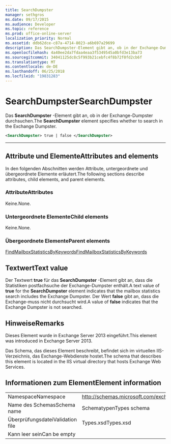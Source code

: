 ```yaml
---
title: SearchDumpster
manager: sethgros
ms.date: 09/17/2015
ms.audience: Developer
ms.topic: reference
ms.prod: office-online-server
localization_priority: Normal
ms.assetid: ddb62dce-c87a-4714-8023-a6b697a29699
description: Das SearchDumpster-Element gibt an, ob in der Exchange-Dumpster durchsuchen.
ms.openlocfilehash: 4a40ee2da7fdaa4eaa3f5349545a0bfd3e13ba73
ms.sourcegitcommit: 34041125dc8c5f993b21cebfc4f8b72f0fd2cb6f
ms.translationtype: MT
ms.contentlocale: de-DE
ms.lasthandoff: 06/25/2018
ms.locfileid: "19831283"
---
```

# <a name="searchdumpster"></a><span data-ttu-id="62542-103">SearchDumpster</span><span class="sxs-lookup"><span data-stu-id="62542-103">SearchDumpster</span></span>

<span data-ttu-id="62542-104">Das **SearchDumpster** -Element gibt an, ob in der Exchange-Dumpster durchsuchen.</span><span class="sxs-lookup"><span data-stu-id="62542-104">The **SearchDumpster** element specifies whether to search in the Exchange Dumpster.</span></span> 
  
```XML
<SearchDumpster> true | false </SearchDumpster>
```

 ****
## <a name="attributes-and-elements"></a><span data-ttu-id="62542-105">Attribute und Elemente</span><span class="sxs-lookup"><span data-stu-id="62542-105">Attributes and elements</span></span>

<span data-ttu-id="62542-106">In den folgenden Abschnitten werden Attribute, untergeordnete und übergeordnete Elemente erläutert.</span><span class="sxs-lookup"><span data-stu-id="62542-106">The following sections describe attributes, child elements, and parent elements.</span></span>
  
### <a name="attributes"></a><span data-ttu-id="62542-107">Attribute</span><span class="sxs-lookup"><span data-stu-id="62542-107">Attributes</span></span>

<span data-ttu-id="62542-108">Keine.</span><span class="sxs-lookup"><span data-stu-id="62542-108">None.</span></span>
  
### <a name="child-elements"></a><span data-ttu-id="62542-109">Untergeordnete Elemente</span><span class="sxs-lookup"><span data-stu-id="62542-109">Child elements</span></span>

<span data-ttu-id="62542-110">Keine.</span><span class="sxs-lookup"><span data-stu-id="62542-110">None.</span></span>
  
### <a name="parent-elements"></a><span data-ttu-id="62542-111">Übergeordnete Elemente</span><span class="sxs-lookup"><span data-stu-id="62542-111">Parent elements</span></span>

[<span data-ttu-id="62542-112">FindMailboxStatisticsByKeywords</span><span class="sxs-lookup"><span data-stu-id="62542-112">FindMailboxStatisticsByKeywords</span></span>](findmailboxstatisticsbykeywords.md)
  
## <a name="text-value"></a><span data-ttu-id="62542-113">Textwert</span><span class="sxs-lookup"><span data-stu-id="62542-113">Text value</span></span>

<span data-ttu-id="62542-114">Der Textwert **true** für das **SearchDumpster** -Element gibt an, dass die Statistiken postfachsuche der Exchange-Dumpster enthält.</span><span class="sxs-lookup"><span data-stu-id="62542-114">A text value of **true** for the **SearchDumpster** element indicates that the mailbox statistics search includes the Exchange Dumpster.</span></span> <span data-ttu-id="62542-115">Der Wert **false** gibt an, dass die Exchange-muss nicht durchsucht wird.</span><span class="sxs-lookup"><span data-stu-id="62542-115">A value of **false** indicates that the Exchange Dumpster is not searched.</span></span> 
  
## <a name="remarks"></a><span data-ttu-id="62542-116">Hinweise</span><span class="sxs-lookup"><span data-stu-id="62542-116">Remarks</span></span>

<span data-ttu-id="62542-117">Dieses Element wurde in Exchange Server 2013 eingeführt.</span><span class="sxs-lookup"><span data-stu-id="62542-117">This element was introduced in Exchange Server 2013.</span></span>
  
<span data-ttu-id="62542-118">Das Schema, das dieses Element beschreibt, befindet sich im virtuellen IIS-Verzeichnis, das Exchange-Webdienste hostet.</span><span class="sxs-lookup"><span data-stu-id="62542-118">The schema that describes this element is located in the IIS virtual directory that hosts Exchange Web Services.</span></span>
  
## <a name="element-information"></a><span data-ttu-id="62542-119">Informationen zum Element</span><span class="sxs-lookup"><span data-stu-id="62542-119">Element information</span></span>

|||
|:-----|:-----|
|<span data-ttu-id="62542-120">Namespace</span><span class="sxs-lookup"><span data-stu-id="62542-120">Namespace</span></span>  <br/> |http://schemas.microsoft.com/exchange/services/2006/types  <br/> |
|<span data-ttu-id="62542-121">Name des Schemas</span><span class="sxs-lookup"><span data-stu-id="62542-121">Schema name</span></span>  <br/> |<span data-ttu-id="62542-122">Schematypen</span><span class="sxs-lookup"><span data-stu-id="62542-122">Types schema</span></span>  <br/> |
|<span data-ttu-id="62542-123">Überprüfungsdatei</span><span class="sxs-lookup"><span data-stu-id="62542-123">Validation file</span></span>  <br/> |<span data-ttu-id="62542-124">Types.xsd</span><span class="sxs-lookup"><span data-stu-id="62542-124">Types.xsd</span></span>  <br/> |
|<span data-ttu-id="62542-125">Kann leer sein</span><span class="sxs-lookup"><span data-stu-id="62542-125">Can be empty</span></span>  <br/> ||
   

